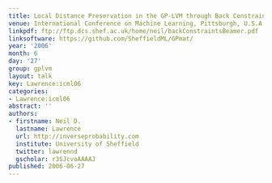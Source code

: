 ```yaml
---
title: Local Distance Preservation in the GP-LVM through Back Constraints
venue: International Conference on Machine Learning, Pittsburgh, U.S.A.
linkpdf: ftp://ftp.dcs.shef.ac.uk/home/neil/backConstraintsBeamer.pdf
linksoftware: https://github.com/SheffieldML/GPmat/
year: '2006'
month: 6
day: '27'
group: gplvm
layout: talk
key: Lawrence:icml06
categories:
- Lawrence:icml06
abstract: ''
authors:
- firstname: Neil D.
  lastname: Lawrence
  url: http://inverseprobability.com
  institute: University of Sheffield
  twitter: lawrennd
  gscholar: r3SJcvoAAAAJ
published: 2006-06-27
---
```

